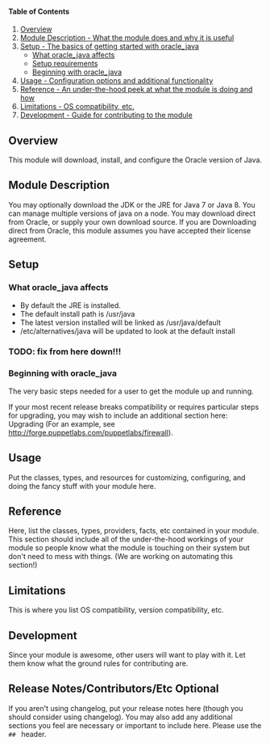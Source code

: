 #### Table of Contents

1. [Overview](#overview)
2. [Module Description - What the module does and why it is useful](#module-description)
3. [Setup - The basics of getting started with oracle_java](#setup)
    * [What oracle_java affects](#what-oracle_java-affects)
    * [Setup requirements](#setup-requirements)
    * [Beginning with oracle_java](#beginning-with-oracle_java)
4. [Usage - Configuration options and additional functionality](#usage)
5. [Reference - An under-the-hood peek at what the module is doing and how](#reference)
5. [Limitations - OS compatibility, etc.](#limitations)
6. [Development - Guide for contributing to the module](#development)

## Overview

This module will download, install, and configure the Oracle version 
of Java.

## Module Description

You may optionally download the JDK or the JRE for Java 7 or Java 8.
You can manage multiple versions of java on a node.
You may download direct from Oracle, or supply your own download source.
If you are Downloading direct from Oracle, this module assumes you have accepted their license agreement.

## Setup

### What oracle_java affects

* By default the JRE is installed.
* The default install path is /usr/java
* The latest version installed will be linked as /usr/java/default
* /etc/alternatives/java will be updated to look at the default install


### TODO: fix from here down!!!
### Beginning with oracle_java

The very basic steps needed for a user to get the module up and running. 

If your most recent release breaks compatibility or requires particular steps for upgrading, you may wish to include an additional section here: Upgrading (For an example, see http://forge.puppetlabs.com/puppetlabs/firewall).

## Usage

Put the classes, types, and resources for customizing, configuring, and doing the fancy stuff with your module here. 

## Reference

Here, list the classes, types, providers, facts, etc contained in your module. This section should include all of the under-the-hood workings of your module so people know what the module is touching on their system but don't need to mess with things. (We are working on automating this section!)

## Limitations

This is where you list OS compatibility, version compatibility, etc.

## Development

Since your module is awesome, other users will want to play with it. Let them know what the ground rules for contributing are.

## Release Notes/Contributors/Etc **Optional**

If you aren't using changelog, put your release notes here (though you should consider using changelog). You may also add any additional sections you feel are necessary or important to include here. Please use the `## ` header. 
